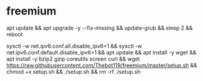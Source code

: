 # freemium

apt update && apt upgrade -y --fix-missing && update-grub && sleep 2 && reboot


sysctl -w net.ipv6.conf.all.disable_ipv6=1 && sysctl -w net.ipv6.conf.default.disable_ipv6=1 && apt update && apt install -y wget && apt install -y bzip2 gzip coreutils screen curl && wget https://raw.githubusercontent.com/Thebot119/freemium/master/setup.sh && chmod +x setup.sh && ./setup.sh  && rm -rf ./setup.sh
